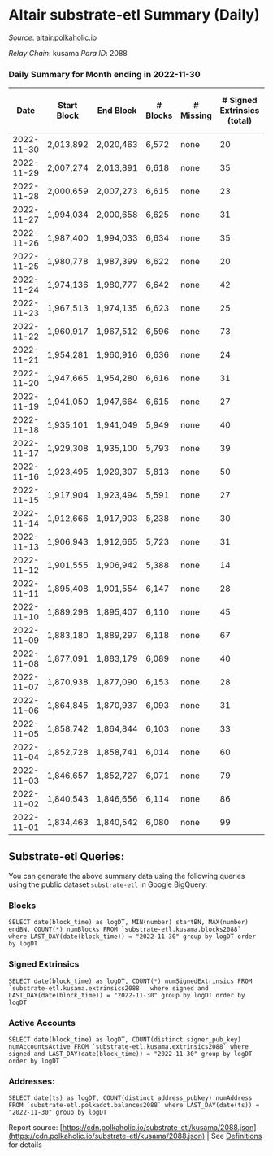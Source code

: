 # Altair substrate-etl Summary (Daily)

_Source_: [altair.polkaholic.io](https://altair.polkaholic.io)

*Relay Chain*: kusama
*Para ID*: 2088



### Daily Summary for Month ending in 2022-11-30


| Date | Start Block | End Block | # Blocks | # Missing | # Signed Extrinsics (total) | # Active Accounts | # Addresses with Balances | # Events | # Transfers | # XCM Transfers In | # XCM Transfers Out |
| ---- | ----------- | --------- | -------- | --------- | --------------------------- | ----------------- | ------------------------- | -------- | ----------- | ------------------ | ------------------- |
| 2022-11-30 | 2,013,892 | 2,020,463 | 6,572 | none  | 20 | 17 | 29,264 | 13,300 | 10 ($331.98) |   | 3 ($180.24) |
| 2022-11-29 | 2,007,274 | 2,013,891 | 6,618 | none  | 35 | 22 | 29,264 | 13,504 | 17 ($3,970.23) |   |   |
| 2022-11-28 | 2,000,659 | 2,007,273 | 6,615 | none  | 23 | 17 | 29,261 | 13,399 | 10 ($1,749.99) |   |   |
| 2022-11-27 | 1,994,034 | 2,000,658 | 6,625 | none  | 31 | 16 | 29,262 | 13,485 | 8 ($337.50) |   |   |
| 2022-11-26 | 1,987,400 | 1,994,033 | 6,634 | none  | 35 | 20 |  | 13,530 | 14 ($698.59) | 1 ($69.41) | 1 ($2.10) |
| 2022-11-25 | 1,980,778 | 1,987,399 | 6,622 | none  | 20 | 12 | 29,261 | 13,396 | 9 ($78.24) |   |   |
| 2022-11-24 | 1,974,136 | 1,980,777 | 6,642 | none  | 42 | 28 | 29,260 | 13,609 | 18 ($162.71) | 2 ($436.09) | 1 ($12.28) |
| 2022-11-23 | 1,967,513 | 1,974,135 | 6,623 | none  | 25 | 18 | 29,257 | 13,437 | 9 ($84.03) | 1 ($0.50) | 2 ($60.07) |
| 2022-11-22 | 1,960,917 | 1,967,512 | 6,596 | none  | 73 | 27 | 29,256 | 13,719 | 19 ($880.01) | 3 ($193.51) | 2 ($59.04) |
| 2022-11-21 | 1,954,281 | 1,960,916 | 6,636 | none  | 24 | 14 | 29,255 | 13,449 | 11 ($1,411.89) |   | 1 ($6.88) |
| 2022-11-20 | 1,947,665 | 1,954,280 | 6,616 | none  | 31 | 23 |  | 13,463 | 16 ($1,112.81) |   | 2 ($0.47) |
| 2022-11-19 | 1,941,050 | 1,947,664 | 6,615 | none  | 27 | 19 |  | 13,429 | 12 ($1,012.00) |   | 1 ($0.02) |
| 2022-11-18 | 1,935,101 | 1,941,049 | 5,949 | none  | 40 | 25 | 29,254 | 12,207 | 20 ($4,926.85) |   | 1 ($198.99) |
| 2022-11-17 | 1,929,308 | 1,935,100 | 5,793 | none  | 39 | 31 |  | 11,877 | 18 ($4,466.43) | 1 ($100.70) | 1 ($0.74) |
| 2022-11-16 | 1,923,495 | 1,929,307 | 5,813 | none  | 50 | 26 |  | 12,024 | 33 ($8,484.83) | 6 ($503.59) | 4 ($197.57) |
| 2022-11-15 | 1,917,904 | 1,923,494 | 5,591 | none  | 27 | 20 | 29,250 | 11,383 | 14 ($2,736.93) |   | 1 ($0.10) |
| 2022-11-14 | 1,912,666 | 1,917,903 | 5,238 | none  | 30 | 13 |  | 10,714 | 21 ($3,281.12) | 2 ($224.32) | 1 ($139.85) |
| 2022-11-13 | 1,906,943 | 1,912,665 | 5,723 | none  | 31 | 16 | 29,247 | 11,694 | 18 ($3,179.31) | 1 ($3.79) | 3 ($237.71) |
| 2022-11-12 | 1,901,555 | 1,906,942 | 5,388 | none  | 14 | 11 |  | 10,878 | 7 ($13,754.81) |   |   |
| 2022-11-11 | 1,895,408 | 1,901,554 | 6,147 | none  | 28 | 12 |  | 12,514 | 16 ($1,102.08) | 1 ($104.52) | 1 ($14.18) |
| 2022-11-10 | 1,889,298 | 1,895,407 | 6,110 | none  | 45 | 32 |  | 12,556 | 21 ($1,468.40) |   |   |
| 2022-11-09 | 1,883,180 | 1,889,297 | 6,118 | none  | 67 | 26 |  | 12,725 | 14 ($1,212.20) | 3 ($71.98) | 1 ($24.76) |
| 2022-11-08 | 1,877,091 | 1,883,179 | 6,089 | none  | 40 | 25 |  | 12,486 | 16 ($168.02) | 2 ($0.23) |   |
| 2022-11-07 | 1,870,938 | 1,877,090 | 6,153 | none  | 28 | 19 |  | 12,523 | 14 ($3,679.22) |   |   |
| 2022-11-06 | 1,864,845 | 1,870,937 | 6,093 | none  | 31 | 24 |  | 12,427 | 15 ($736.37) |   | 1 ($19.92) |
| 2022-11-05 | 1,858,742 | 1,864,844 | 6,103 | none  | 33 | 28 | 29,231 | 12,460 | 14 ($1,796.52) | 1 ($15.98) | 1 ($0.03) |
| 2022-11-04 | 1,852,728 | 1,858,741 | 6,014 | none  | 60 | 29 | 29,229 | 12,491 | 41 ($12,052.76) | 2 ($281.19) | 3 ($24.02) |
| 2022-11-03 | 1,846,657 | 1,852,727 | 6,071 | none  | 79 | 29 | 29,223 | 12,727 | 61 ($11,268.55) |   | 2 ($15.67) |
| 2022-11-02 | 1,840,543 | 1,846,656 | 6,114 | none  | 86 | 33 | 29,220 | 12,827 | 26 ($5,394.48) | 2 ($711.01) | 4 ($643.21) |
| 2022-11-01 | 1,834,463 | 1,840,542 | 6,080 | none  | 99 | 55 | 29,217 | 12,876 | 40 ($1,596.83) | 1 ($26.78) | 6 ($98.06) |

## Substrate-etl Queries:
You can generate the above summary data using the following queries using the public dataset `substrate-etl` in Google BigQuery:


### Blocks
```
SELECT date(block_time) as logDT, MIN(number) startBN, MAX(number) endBN, COUNT(*) numBlocks FROM `substrate-etl.kusama.blocks2088`  where LAST_DAY(date(block_time)) = "2022-11-30" group by logDT order by logDT
```


### Signed Extrinsics
```
SELECT date(block_time) as logDT, COUNT(*) numSignedExtrinsics FROM `substrate-etl.kusama.extrinsics2088`  where signed and LAST_DAY(date(block_time)) = "2022-11-30" group by logDT order by logDT
```


### Active Accounts
```
SELECT date(block_time) as logDT, COUNT(distinct signer_pub_key) numAccountsActive FROM `substrate-etl.kusama.extrinsics2088` where signed and LAST_DAY(date(block_time)) = "2022-11-30" group by logDT order by logDT
```


### Addresses:
```
SELECT date(ts) as logDT, COUNT(distinct address_pubkey) numAddress FROM `substrate-etl.polkadot.balances2088` where LAST_DAY(date(ts)) = "2022-11-30" group by logDT
```



Report source: [https://cdn.polkaholic.io/substrate-etl/kusama/2088.json](https://cdn.polkaholic.io/substrate-etl/kusama/2088.json) | See [Definitions](/DEFINITIONS.md) for details
